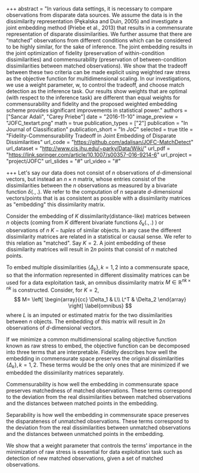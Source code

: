 +++
abstract = "In various data settings, it is necessary to compare observations from disparate data sources. We assume the data is in the dissimilarity representation (Pękalska and Duin, 2005) and investigate a joint embedding method (Priebe et al., 2013) that results in a commensurate representation of disparate dissimilarities. We further assume that there are “matched” observations from different conditions which can be considered to be highly similar, for the sake of inference. The joint embedding results in the joint optimization of fidelity (preservation of within-condition dissimilarities) and commensurability (preservation of between-condition dissimilarities between matched observations). We show that the tradeoff between these two criteria can be made explicit using weighted raw stress as the objective function for multidimensional scaling. In our investigations, we use a weight parameter, w, to control the tradeoff, and choose match detection as the inference task. Our results show weights that are optimal (with respect to the inference task) are different than equal weights for commensurability and fidelity and the proposed weighted embedding scheme provides significant improvements in statistical power."
authors = ["Sancar Adali", "Carey Priebe"]
date = "2016-11-10"
image_preview = "JOFC_textart.png"
math = true
publication_types = ["2"]
publication = "In Journal of Classification"
publication_short = "In *JoC*"
selected = true
title = "Fidelity-Commensurability Tradeoff in Joint Embedding of Disparate Dissimilarities"
url_code = "https://github.com/adalisan/JOFC-MatchDetect"
url_dataset = "http://www.cis.jhu.edu/~parky/Data/Wiki/"
url_pdf = "https://link.springer.com/article/10.1007/s00357-016-9214-6"
url_project = "project/JOFC"
url_slides = "#"
url_video = "#"

+++
Let's say our data does not consist of $n$ observations of $d$-dimensional vectors, but instead an $n \times n$ matrix, whose entries consist of the dissimilarities between the $n$ observations as measured by a bivariate function $\delta(.,.)$.  We refer to the computation of $n$ separate $d$-dimensional vectors/points  that is as consistent as possible with a dissimilarity matrices as "embedding" this dissimilarity matrix.

 Consider the embedding of $K$   dissimilarity(distance-like) matrices between $n$ objects (coming from $K$ different bivariate functions  $\delta_k(.,.)$ ) or observations of $n$  $K-tuples$ of similar objects. In any case the different dissimilarity matrices are related in a statistical or causal sense. We refer to this relation as "matched". Say $K=2$. A joint  embedding of these dissimilarity matrices will result in $2n$ points that consist of $n$ matched points.

To embed multiple dissimilarities  $\{\Delta_k\},k=1,2$  into a commensurate space, so that the information represented in different dissimality matrices can be used for a data exploitation task,  an omnibus dissimilarity matrix  $M \in \mathbb{R}^{nk \times nk}$  is constructed. Consider, for $K=2$,
$$
M=  \left[ \begin{array}{cc}
         \Delta_1 & L\\
        L^T  & \Delta_2
     \end{array}  \right]     \label{omnibus}
$$ where $L$ is an imputed or estimated matrix for the two dissimilarities between $n$ objects. The embedding of this matrix will result in $2n$ observations of $d$-dimensional vectors.

If we minimize a common multidimensional scaling objective function known as raw stress to embed, the objective function can be decomposed into three terms that are interpretable.
Fidelity describes how well the embedding in commensurate space preserves the original dissimilarities $\{\Delta_k\},k=1,2$. These terms would be the only ones that are minimized   if we embedded the dissimilarity matrices separately.

Commensurability is how well the embedding  in commensurate space preserves matchedness of matched observations. These terms correspond to the deviation from the real dissimilarities between matched observations and the distances between matched points in the embedding.

Separability is how well the embedding  in commensurate space preserves the disparateness of unmatched observations.
These terms correspond to the deviation from the real dissimilarities between unmatched observations and the distances between unmatched points in the embedding.

We show that a weight parameter that controls the terms' importance in the minimization of raw stress is essential for data exploitation task such as detection of new matched observations, given a set of  matched observations.
